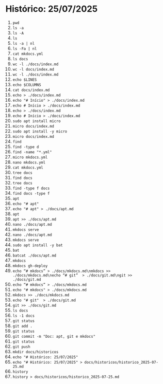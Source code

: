 # Histórico: 25/07/2025

1. `pwd`
2. `ls -a`
3. `ls -A`
4. `ls`
5. `ls -a | nl`
6. `ls -Fa | nl`
7. `cat mkdocs.yml`
8. `ls docs`
9. `wc -l ./docs/index.md`
10. `wc -l docs/index.md`
11. `wc -l ./docs/index.md`
12. `echo $LINES`
13. `echo $COLUMNS`
14. `cat docs/index.md`
15. `echo > ./docs/index.md`
16. `echo "# Início" > ./docs/index.md`
17. `echo # Início > ./docs/index.md`
18. `echo > ./docs/index.md`
19. `echo # Início > ./docs/index.md`
20. `sudo apt install micro`
21. `micro docs/index.md`
22. `sudo apt install -y micro`
23. `micro docs/index.md`
24. `find`
25. `find -type d`
26. `find -name "*.yml"`
27. `micro mkdocs.yml`
28. `nano mkdocs.yml`
29. `cat mkdocs.yml`
30. `tree docs`
31. `find docs`
32. `tree docs`
33. `find -type f docs`
34. `find docs -type f`
35. `apt`
36. `echo "# apt" `
37. `echo "# apt" > ./docs/apt.md`
38. `apt`
39. `apt >> ./docs/apt.md`
40. `nano ./docs/apt.md`
41. `mkdocs serve`
42. `nano ./docs/apt.md`
43. `mkdocs serve`
44. `sudo apt install -y bat`
45. `bat`
46. `batcat ./docs/apt.md`
47. `mkdocs`
48. `mkdocs gh-deploy`
49. `echo “# mkdocs” > ./docs/mkdocs.md\nmkdocs >> ./docs/mkdocs.md\necho “# git”  > ./docs/git.md\ngit >> ./docs/git.md`
50. `echo “# mkdocs” > ./docs/mkdocs.md`
51. `echo "# mkdocs" > ./docs/mkdocs.md`
52. `mkdocs >> ./docs/mkdocs.md`
53. `echo "# git"  > ./docs/git.md`
54. `git >> ./docs/git.md`
55. `ls docs`
56. `ls -1 docs`
57. `git status`
58. `git add .`
59. `git status`
60. `git commit -m "Doc: apt, git e mkdocs"`
61. `git status`
62. `git push`
63. `mkdir docs/historicos`
64. `echo "# Histórico: 25/07/2025"`
65. `echo "# Histórico: 25/07/2025" > docs/historicos/historico_2025-07-25.md`
66. `history`
67. `history > docs/historicos/historico_2025-07-25.md`
